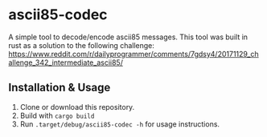 # ascii85-codec
A simple tool to decode/encode ascii85 messages. This tool was built in rust as a solution to the following challenge:
https://www.reddit.com/r/dailyprogrammer/comments/7gdsy4/20171129_challenge_342_intermediate_ascii85/

## Installation & Usage
1) Clone or download this repository.
2) Build with `cargo build`
3) Run `.target/debug/ascii85-codec -h` for usage instructions.